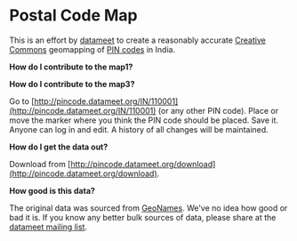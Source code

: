 Postal Code Map
===============

This is an effort by [datameet](http://www.datameet.org) to create a reasonably accurate
[Creative Commons](http://creativecommons.org/licenses/by/3.0/) geomapping of
[PIN codes](http://en.wikipedia.org/wiki/Postal_Index_Number) in India.

**How do I contribute to the map1?**

**How do I contribute to the map3?**

Go to [http://pincode.datameet.org/IN/110001](http://pincode.datameet.org/IN/110001) (or any other PIN code).
Place or move the marker where you think the PIN code should be placed. Save it.
Anyone can log in and edit. A history of all changes will be maintained.

**How do I get the data out?**

Download from [http://pincode.datameet.org/download](http://pincode.datameet.org/download).

**How good is this data?**

The original data was sourced from <a href="http://download.geonames.org/export/zip/">GeoNames</a>. We've no idea how good or bad it is.
If you know any better bulk sources of data, please share at the <a href="https://groups.google.com/group/datameet">datameet mailing list</a>.
